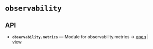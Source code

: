 # `observability`

<!-- START doctoc generated TOC please keep comment here to allow auto update -->
<!-- END doctoc generated TOC please keep comment here to allow auto update -->

## API
- **`observability.metrics`** — Module for observability.metrics → [open](./metrics.py:1:1) | [view](https://github.com/paul-heyse/kgfoundry/blob/88ccab0c57ccecf30fc5b8829a70ebdc05634b35/src/observability/metrics.py#L1)
